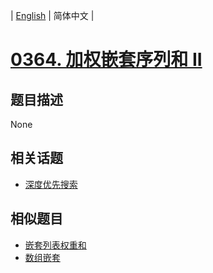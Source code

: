 
| [English](README_EN.md) | 简体中文 |
# [0364. 加权嵌套序列和 II](https://leetcode-cn.com/problems/nested-list-weight-sum-ii/)
## 题目描述
None
## 相关话题
- [深度优先搜索](https://leetcode-cn.com/tag/depth-first-search)
## 相似题目
- [嵌套列表权重和](../nested-list-weight-sum/README.md)
- [数组嵌套](../array-nesting/README.md)
